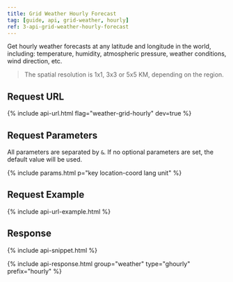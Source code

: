 ```yaml
---
title: Grid Weather Hourly Forecast
tag: [guide, api, grid-weather, hourly]
ref: 3-api-grid-weather-hourly-forecast
---
```


Get hourly weather forecasts at any latitude and longitude in the world, including: temperature, humidity, atmospheric pressure, weather conditions, wind direction, etc.

> The spatial resolution is 1x1, 3x3 or 5x5 KM, depending on the region.

## Request URL

{% include api-url.html flag="weather-grid-hourly" dev=true %}

## Request Parameters

All parameters are separated by `&`. If no optional parameters are set, the default value will be used.

{% include params.html p="key location-coord lang unit" %}

## Request Example

{% include api-url-example.html %}

## Response

{% include api-snippet.html %}

{% include api-response.html group="weather" type="ghourly" prefix="hourly"  %}
